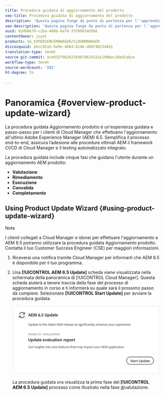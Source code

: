```yaml
---
title: Procedura guidata di aggiornamento del prodotto
seo-title: Procedura guidata di aggiornamento del prodotto
description: 'Questa pagina funge da punto di partenza per l''apprendimento della procedura guidata di aggiornamento dei prodotti. '
seo-description: 'Questa pagina funge da punto di partenza per l''apprendimento della procedura guidata di aggiornamento dei prodotti. '
uuid: 62d68e79-c2ba-4d8b-ba7d-33709014d5b6
contentOwner: jsyal
products: SG_EXPERIENCEMANAGER/CLOUDMANAGER
discoiquuid: ebcc91a5-be9e-4684-8146-d88f4013d4d1
translation-type: tm+mt
source-git-commit: ace032fbb26235d87d61552a11996ec2bb42abce
workflow-type: tm+mt
source-wordcount: '202'
ht-degree: 5%

---
```



# Panoramica {#overview-product-update-wizard}

La procedura guidata Aggiornamento prodotto è un&#39;esperienza guidata e passo-passo per i clienti di Cloud Manager che effettuano l&#39;aggiornamento all&#39;ultimo Adobe Experience Manager (AEM) 6.5. Semplifica il processo end-to-end, assicura l’adesione alle procedure ottimali AEM il framework CI/CD di Cloud Manager e il testing automatizzato integrato.

La procedura guidata include cinque fasi che guidano l&#39;utente durante un aggiornamento AEM prodotto:

* **Valutazione**
* **Rimediamento**
* **Esecuzione**
* **Convalida**
* **Completamento**


## Using Product Update Wizard {#using-product-update-wizard}

>[!NOTE]
>
>I clienti collegati a Cloud Manager e idonei per effettuare l&#39;aggiornamento a AEM 6.5 potranno utilizzare la procedura guidata Aggiornamento prodotto. Contatta il tuo Customer Success Engineer (CSE) per maggiori informazioni.

1. Riceverai una notifica tramite Cloud Manager per informarti che AEM 6.5 è disponibile per il tuo programma.

1. Una **[!UICONTROL AEM 6.5 Update]** scheda viene visualizzata nella schermata della panoramica di [!UICONTROL Cloud Manager]. Questa scheda aiuterà a tenere traccia della fase del processo di aggiornamento in corso e ti informerà su quale sarà il prossimo passo da compiere. Selezionare **[!UICONTROL Start Update]** per avviare la procedura guidata.

   ![](assets/Start-Update.png)

   La procedura guidata ora visualizza la prima fase del **[!UICONTROL AEM 6.5 Update]** processo come illustrato nella fase [di](evaluation.md)valutazione.
